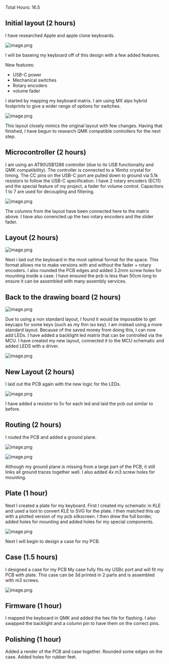 Total Hours: 16.5

##  Initial layout (2 hours)

I have researched Apple and apple clone keyboards. 

![image.png](/PCB/Images/image.png)

I will be baseing my keyboard off of this design with a few added features.

New features:

- USB-C power
- Mechanical switches
- Rotary encoders
- volume fader

I started by mapping my keyboard matrix. I am using MX alps hybrid footprints to give a wider range of options for switches.

![image.png](/PCB/Images/image-1.png)

This layout closely mimics the original layout with few changes. Having that finished, I have begun to research QMK compatible controllers for the next step.

##  Microcontroller (2 hours)

I am using an AT90USB1286 controller (due to its USB functionality and QMK compatibility). The controller is connected to a 16mhz crystal for timing. The CC pins on the USB-C port are pulled down to ground via 5.1k resistors to follow the USB-C specification. I have 2 rotary encoders (EC11) and the special feature of my project, a fader for volume control. Capacitors 1 to 7 are used for decoupling and filtering.

![image.png](/PCB/Images/image-2.png)

The columns from the layout have been connected here to the matrix above. I have also conencted up the two rotary encoders and the slider fader. 

##  Layout (2 hours)

![image.png](/PCB/Images/image-3.png)

Next i laid out the keyboard in the most optimal format for the space. This format allows me to make versions with and without the fader + rotary encoders. I also rounded the PCB edges and added 3.2mm screw holes for mounting inside a case. I have ensured the pcb is less than 50cm long to ensure it can be assembled with many assembly services.

## Back to the drawing board (2 hours)

![image.png](/PCB/Images/image-6.png)

Due to using a non standard layout, I found it would be impossible to get keycaps for some keys (such as my thin iso key). I am instead using a more standard layout. Because of the saved money from doing this, I can now add LEDs. I have added a backlight led matrix that can be controlled via the MCU. I have created my new layout, connected it to the MCU schematic and added LEDS with a driver.

![image.png](/PCB/Images/image-5.png)

## New Layout (2 hours)

I laid out the PCB again with the new logic for the LEDs.

![image.png](/PCB/Images/image-4.png)

I have added a resistor to 5v for each led and laid the pcb out similar to before.

## Routing (2 hours)

I routed the PCB and added a ground plane.

![image.png](/PCB/Images/image-7.png)

![image.png](/PCB/Images/image-8.png)

Although my ground plane is missing from a large part of the PCB, it still links all ground traces together well. I also added 4x m3 screw holes for mounting.

## Plate (1 hour)

Next I created a plate for my keyboard. First I created my schematic in KLE and used a tool to convert KLE to SVG for the plate. I then matched this up with a plotted version of my pcb silkscreen. I then drew the full border, added holes for mounting and added holes for my special components.

![image.png](/PCB/Images/image-9.png)

Next I will begin to design a case for my PCB.

## Case (1.5 hours)

I designed a case for my PCB My case fully fits my USBc port and will fit my PCB with plate. This case can be 3d printed in 2 parts and is assembled with m3 screws.

![image.png](/PCB/Images/image-10.png)

## Firmware (1 hour)

I mapped the keyboard in QMK and added the hex file for flashing. I also swapped the backlight and a column pin to have them on the correct pins.

## Polishing (1 hour)
Added a render of the PCB and case together. Rounded some edges on the case. Added holes for rubber feet.